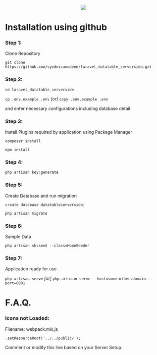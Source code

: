 <p align="center"><img src="https://laravel.com/assets/img/components/logo-laravel.svg"></p>

# Installation using github

### Step 1:

Clone Repository

`git clone https://github.com/syednizamudeen/laravel_datatable_serverside.git`
### Step 2:
`cd laravel_datatable_serverside`

`cp .env.example .env` _[or]_ `copy .env.example .env` 

and enter necessary configurations including database detail

### Step 3:
Install Plugins required by application using Package Manager

`composer install`

`npm install`

### Step 4:
`php artisan key:generate`

### Step 5:
Create Database and run migration

`create database datatableserverside;`

`php artisan migrate`

### Step 6:
Sample Data

`php artisan sb:seed --class=HomeSeeder`

### Step 7:
Application ready for use

`php artisan serve` _[or]_ `php artisan serve --host=some.other.domain --port=8001`

# F.A.Q.

### Icons not Loaded:

Filename: webpack.mix.js

`.setResourceRoot('../../public/');`

Comment or modify this line based on your Server Setup.
